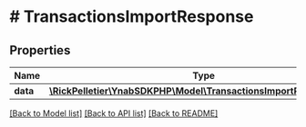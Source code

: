 # # TransactionsImportResponse

## Properties

Name | Type | Description | Notes
------------ | ------------- | ------------- | -------------
**data** | [**\RickPelletier\YnabSDKPHP\Model\TransactionsImportResponseData**](TransactionsImportResponseData.md) |  |

[[Back to Model list]](../../README.md#models) [[Back to API list]](../../README.md#endpoints) [[Back to README]](../../README.md)
